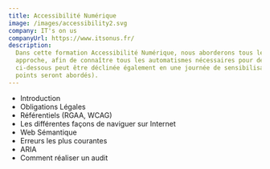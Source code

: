 ```yaml
---
title: Accessibilité Numérique
image: /images/accessibility2.svg
company: IT's on us
companyUrl: https://www.itsonus.fr/
description:
  Dans cette formation Accessibilité Numérique, nous aborderons tous les tenants et aboutissants de cette
  approche, afin de connaître tous les automatismes nécessaires pour développer une application Web accessible. Le plan
  ci-dessous peut être déclinée également en une journée de sensibilisation pour un public non-développeur (seuls les 4 premiers
  points seront abordés).
---
```


- Introduction
- Obligations Légales
- Référentiels (RGAA, WCAG)
- Les différentes façons de naviguer sur Internet
- Web Sémantique
- Erreurs les plus courantes
- ARIA
- Comment réaliser un audit
